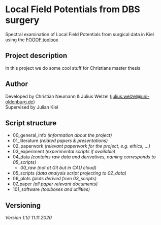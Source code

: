 # Local Field Potentials from DBS surgery
Spectral examination of Local Field Potentials from surgical data in Kiel using the [FOOOF toolbox](https://fooof-tools.github.io/fooof/)<br>

## Project description
In this project we do some cool stuff for Christians master thesis<br>

## Author
Developed by Christian Neumann & Julius Welzel (julius.welzel@uni-oldenburg.de) <br>
Supervised by Julian Kiel <br>

## Script structure
* 00_general_info *(information about the project)*
* 01_literature *(related papers & presentations)*
* 02_paperwork *(relevant paperwork for the project, e.g. ethics, ...)*
* 03_experiment *(experimental scripts if available)*
* 04_data *(contains raw data and derivatives, naming corresponds to 05_scripts)*
  * *00_raw (not at Git but in CAU cloud)*  
* 05_scripts *(data analysis script projecting to 02_data)*
* 06_plots *(plots derived from 03_scripts)*
* 07_paper *(all paper relevant documents)*
* 101_software *(toolboxes and utilities)*

## Versioning
*Version 1.1// 11.11.2020*
